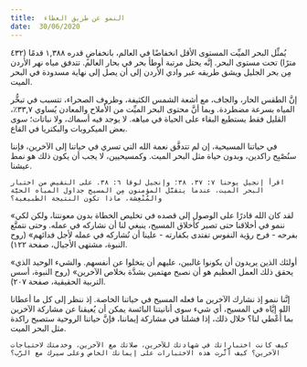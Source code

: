 ```yaml
---
title:  النمو عن طريق العطاء
date:  30/06/2020
---
```


يُمثِّل البحر الميِّت المستوى الأقل انخفاضًا في العالم، بانخفاضٍ قدره ١,٣٨٨ قدمًا (٤٣٢ مترًا) تحت مستوى البحر. إنَّه يحتل مرتبة أوطأ بحر في بحار العالم. تتدفق مياه نهر الأردن مِن بحر الجليل ويشق طريقه عبر وادي الأردن إلى أن يصل إلى نهاية مسدودة في البحر الميت.

إنَّ الطقس الحار، والجاف، مع أشعة الشمس الكثيفة، وظروف الصحراء، تتسبب في تبخُّر المياه بسرعة مضطردة. وبما أنَّ محتوى البحر الميِّت من الأملاح والمعادن يُساوي ٣٣,٧٪، القليل فقط يستطيع البقاء على الحياة في مياهه. لا يوجد فيه أسماك، ولا نباتات؛ سوى بعض الميكروبات والبكتريا في القاع.

في حياتنا المسيحية، إن لم تتدفَّق نعمة الله التي تسري في حياتنا إلى الآخرين، فإننا سنُصْبِح راكدين، وبدون حياة مثل البحر الميت. وكمسيحيين، لا يجب أن يكون ذلك هو نمط عيشنا.

`اقرأ إنجيل يوحنا ٧: ٣٧، ٣٨؛ وإنجيل لوقا ٦: ٣٨. على النقيض من اختبار البحر الميت، عندما يتقبَّل المؤمنون مِن المسيح جداول المياه الحيَّة والمُنْعِشة، ماذا تكون النتيجة الطبيعية؟`

«لقد كان الله قادرًا على الوصول إلى قصده في تخليص الخطاة بدون معونتنا، ولكن لكي ننمو في أخلاقنا حتى تصير كأخلاق المسيح، ينبغي لنا أن نشاركه في عمله. وحتى نتمتَّع بفرحه - فرح رؤية النفوس تفتدى بكفارته - علينا أن نُشاركه في عمله لأجل فدائهم» (روح النبوة، مشتهى الأجيال، صفحة ١٢٢).

«أولئك الذين يريدون أن يكونوا غالبين، عليهم أن يتخلوا عن أنفسهم. والشيء الوحيد الذي يحقق ذلك العمل العظيم هو أن نصبح مهتمين بشدَّة بخلاص الآخرين» (روح النبوة، أسس التربية الحقيقية، صفحة ٢٠٧).

إنَّنا ننمو إذ نشارك الآخرين ما فعله المسيح في حياتنا الخاصة. إذ ننظر إلى كل ما أعطانا الله إيَّاه في المسيح، أي شيء سوى أنانيتنا البائسة يمكن أن يُعيقنا عن مشاركة الآخرين بما أُعْطي لنا؟ خلال ذلك، إذا فشلنا في مشاركة إيماننا، فإنَّ حياتنا الروحية ستصبح راكدة مثل البحر الميت.

`كيف كانت اختباراتك في شهادتك للآخرين، صلاتك مع الآخرين، وخدمتك لاحتياجات الآخرين؟ كيف أثَّرت هذه الاختبارات على إيمانك الخاص وعلى سيرك مع الرَّب؟`